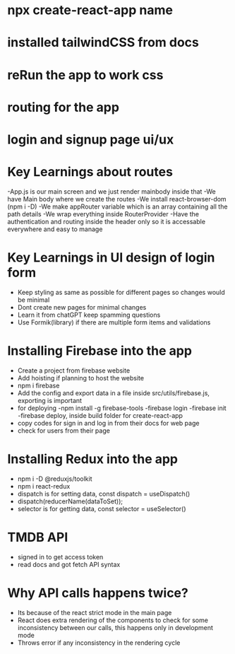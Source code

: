# npx create-react-app name
# installed tailwindCSS from docs
# reRun the app to work css
# routing for the app
# login and signup page ui/ux



# Key Learnings about routes
 -App.js is our main screen and we just render mainbody inside that
 -We have Main body where we create the routes 
 -We install react-browser-dom (npm i -D)
 -We make appRouter variable which is an array containing all the path details
 -We wrap everything inside RouterProvider 
 -Have the authentication and routing inside the header only so it is accessable everywhere and easy to manage

# Key Learnings in UI design of login form
 - Keep styling as same as possible for different pages so changes would be minimal
 - Dont create new pages for minimal changes
 - Learn it from chatGPT keep spamming questions
 - Use Formik(library) if there are multiple form items and validations
 

# Installing Firebase into the app

 - Create a project from firebase website
 - Add hoisting if planning to host the website
 - npm i firebase
 - Add the config and export data in a file inside src/utils/firebase.js, exporting is important
 - for deploying 
    -npm install -g firebase-tools
    -firebase login
    -firebase init 
    -firebase deploy, inside build folder for create-react-app
 - copy codes for sign in and log in from their docs for web page
 - check for users from their page 


# Installing Redux into the app

 - npm i -D @reduxjs/toolkit
 - npm i react-redux
 - dispatch is for setting data, const dispatch = useDispatch()
 - dispatch(reducerName(dataToSet));
 - selector is for getting data, const selector = useSelector()



# TMDB API

 - signed in to get access token
 - read docs and got fetch API syntax



# Why API calls happens twice?
 - Its because of the react strict mode in the main page
 - React does extra rendering of the components to check for some inconsistency between our calls, this happens only in development mode
 - Throws error if any inconsistency in the rendering cycle

 